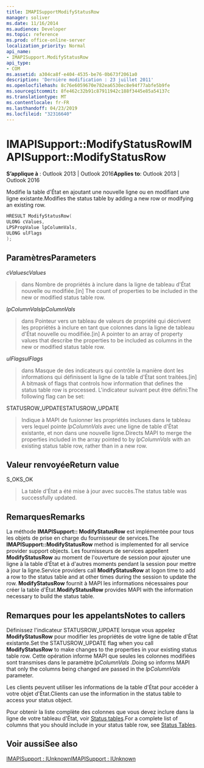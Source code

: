 ```yaml
---
title: IMAPISupportModifyStatusRow
manager: soliver
ms.date: 11/16/2014
ms.audience: Developer
ms.topic: reference
ms.prod: office-online-server
localization_priority: Normal
api_name:
- IMAPISupport.ModifyStatusRow
api_type:
- COM
ms.assetid: a304ca8f-e404-4535-be76-0b673f2061a0
description: 'Dernière modification : 23 juillet 2011'
ms.openlocfilehash: 8c76e6059670e782ea6530ec8e94f77abfe5b9fe
ms.sourcegitcommit: 8fe462c32b91c87911942c188f3445e85a54137c
ms.translationtype: MT
ms.contentlocale: fr-FR
ms.lasthandoff: 04/23/2019
ms.locfileid: "32316640"
---
```

# <a name="imapisupportmodifystatusrow"></a><span data-ttu-id="39bdf-103">IMAPISupport::ModifyStatusRow</span><span class="sxs-lookup"><span data-stu-id="39bdf-103">IMAPISupport::ModifyStatusRow</span></span>

  
  
<span data-ttu-id="39bdf-104">**S’applique à** : Outlook 2013 | Outlook 2016</span><span class="sxs-lookup"><span data-stu-id="39bdf-104">**Applies to**: Outlook 2013 | Outlook 2016</span></span> 
  
<span data-ttu-id="39bdf-105">Modifie la table d'État en ajoutant une nouvelle ligne ou en modifiant une ligne existante.</span><span class="sxs-lookup"><span data-stu-id="39bdf-105">Modifies the status table by adding a new row or modifying an existing row.</span></span>
  
```cpp
HRESULT ModifyStatusRow(
ULONG cValues,
LPSPropValue lpColumnVals,
ULONG ulFlags
);
```

## <a name="parameters"></a><span data-ttu-id="39bdf-106">Paramètres</span><span class="sxs-lookup"><span data-stu-id="39bdf-106">Parameters</span></span>

 <span data-ttu-id="39bdf-107">_cValues_</span><span class="sxs-lookup"><span data-stu-id="39bdf-107">_cValues_</span></span>
  
> <span data-ttu-id="39bdf-108">dans Nombre de propriétés à inclure dans la ligne de tableau d'État nouvelle ou modifiée.</span><span class="sxs-lookup"><span data-stu-id="39bdf-108">[in] The count of properties to be included in the new or modified status table row.</span></span> 
    
 <span data-ttu-id="39bdf-109">_lpColumnVals_</span><span class="sxs-lookup"><span data-stu-id="39bdf-109">_lpColumnVals_</span></span>
  
> <span data-ttu-id="39bdf-110">dans Pointeur vers un tableau de valeurs de propriété qui décrivent les propriétés à inclure en tant que colonnes dans la ligne de tableau d'État nouvelle ou modifiée.</span><span class="sxs-lookup"><span data-stu-id="39bdf-110">[in] A pointer to an array of property values that describe the properties to be included as columns in the new or modified status table row.</span></span>
    
 <span data-ttu-id="39bdf-111">_ulFlags_</span><span class="sxs-lookup"><span data-stu-id="39bdf-111">_ulFlags_</span></span>
  
> <span data-ttu-id="39bdf-112">dans Masque de des indicateurs qui contrôle la manière dont les informations qui définissent la ligne de la table d'État sont traitées.</span><span class="sxs-lookup"><span data-stu-id="39bdf-112">[in] A bitmask of flags that controls how information that defines the status table row is processed.</span></span> <span data-ttu-id="39bdf-113">L'indicateur suivant peut être défini:</span><span class="sxs-lookup"><span data-stu-id="39bdf-113">The following flag can be set:</span></span>
    
<span data-ttu-id="39bdf-114">STATUSROW_UPDATE</span><span class="sxs-lookup"><span data-stu-id="39bdf-114">STATUSROW_UPDATE</span></span> 
  
> <span data-ttu-id="39bdf-115">Indique à MAPI de fusionner les propriétés incluses dans le tableau vers lequel pointe _lpColumnVals_ avec une ligne de table d'État existante, et non dans une nouvelle ligne.</span><span class="sxs-lookup"><span data-stu-id="39bdf-115">Directs MAPI to merge the properties included in the array pointed to by  _lpColumnVals_ with an existing status table row, rather than in a new row.</span></span> 
    
## <a name="return-value"></a><span data-ttu-id="39bdf-116">Valeur renvoyée</span><span class="sxs-lookup"><span data-stu-id="39bdf-116">Return value</span></span>

<span data-ttu-id="39bdf-117">S_OK</span><span class="sxs-lookup"><span data-stu-id="39bdf-117">S_OK</span></span> 
  
> <span data-ttu-id="39bdf-118">La table d'État a été mise à jour avec succès.</span><span class="sxs-lookup"><span data-stu-id="39bdf-118">The status table was successfully updated.</span></span>
    
## <a name="remarks"></a><span data-ttu-id="39bdf-119">Remarques</span><span class="sxs-lookup"><span data-stu-id="39bdf-119">Remarks</span></span>

<span data-ttu-id="39bdf-120">La méthode **IMAPISupport:: ModifyStatusRow** est implémentée pour tous les objets de prise en charge du fournisseur de services.</span><span class="sxs-lookup"><span data-stu-id="39bdf-120">The **IMAPISupport::ModifyStatusRow** method is implemented for all service provider support objects.</span></span> <span data-ttu-id="39bdf-121">Les fournisseurs de services appellent **ModifyStatusRow** au moment de l'ouverture de session pour ajouter une ligne à la table d'État et à d'autres moments pendant la session pour mettre à jour la ligne.</span><span class="sxs-lookup"><span data-stu-id="39bdf-121">Service providers call **ModifyStatusRow** at logon time to add a row to the status table and at other times during the session to update the row.</span></span> <span data-ttu-id="39bdf-122">**ModifyStatusRow** fournit à MAPI les informations nécessaires pour créer la table d'État.</span><span class="sxs-lookup"><span data-stu-id="39bdf-122">**ModifyStatusRow** provides MAPI with the information necessary to build the status table.</span></span> 
  
## <a name="notes-to-callers"></a><span data-ttu-id="39bdf-123">Remarques pour les appelants</span><span class="sxs-lookup"><span data-stu-id="39bdf-123">Notes to callers</span></span>

<span data-ttu-id="39bdf-124">Définissez l'indicateur STATUSROW_UPDATE lorsque vous appelez **ModifyStatusRow** pour modifier les propriétés de votre ligne de table d'État existante.</span><span class="sxs-lookup"><span data-stu-id="39bdf-124">Set the STATUSROW_UPDATE flag when you call **ModifyStatusRow** to make changes to the properties in your existing status table row.</span></span> <span data-ttu-id="39bdf-125">Cette opération informe MAPI que seules les colonnes modifiées sont transmises dans le paramètre _lpColumnVals_ .</span><span class="sxs-lookup"><span data-stu-id="39bdf-125">Doing so informs MAPI that only the columns being changed are passed in the  _lpColumnVals_ parameter.</span></span> 
  
<span data-ttu-id="39bdf-126">Les clients peuvent utiliser les informations de la table d'État pour accéder à votre objet d'État.</span><span class="sxs-lookup"><span data-stu-id="39bdf-126">Clients can use the information in the status table to access your status object.</span></span> 
  
<span data-ttu-id="39bdf-127">Pour obtenir la liste complète des colonnes que vous devez inclure dans la ligne de votre tableau d'État, voir [Status tables](status-tables.md).</span><span class="sxs-lookup"><span data-stu-id="39bdf-127">For a complete list of columns that you should include in your status table row, see [Status Tables](status-tables.md).</span></span>
  
## <a name="see-also"></a><span data-ttu-id="39bdf-128">Voir aussi</span><span class="sxs-lookup"><span data-stu-id="39bdf-128">See also</span></span>



[<span data-ttu-id="39bdf-129">IMAPISupport : IUnknown</span><span class="sxs-lookup"><span data-stu-id="39bdf-129">IMAPISupport : IUnknown</span></span>](imapisupportiunknown.md)

